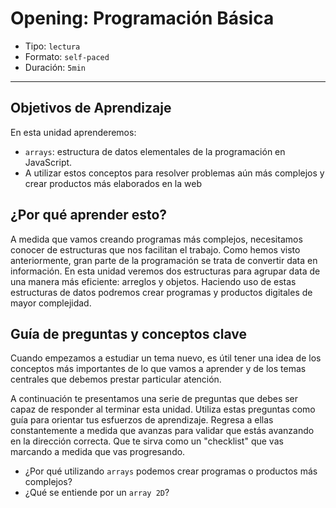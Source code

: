 # Opening: Programación Básica

- Tipo: `lectura`
- Formato: `self-paced`
- Duración: `5min`

***

## Objetivos de Aprendizaje

En esta unidad aprenderemos:

- `arrays`: estructura de datos elementales de la programación en JavaScript.
- A utilizar estos conceptos para resolver problemas aún más complejos y crear
  productos más elaborados en la web

## ¿Por qué aprender esto?

A medida que vamos creando programas más complejos, necesitamos conocer de
estructuras que nos facilitan el trabajo. Como hemos visto anteriormente, gran
parte de la programación se trata de convertir data en información. En esta
unidad veremos dos estructuras para agrupar data de una manera más eficiente:
arreglos y objetos. Haciendo uso de estas estructuras de datos podremos crear
programas y productos digitales de mayor complejidad.

## Guía de preguntas y conceptos clave

Cuando empezamos a estudiar un tema nuevo, es útil tener una idea de los
conceptos más importantes de lo que vamos a aprender y de los temas centrales
que debemos prestar particular atención.

A continuación te presentamos una serie de preguntas que debes ser capaz de
responder al terminar esta unidad. Utiliza estas preguntas como guía para
orientar tus esfuerzos de aprendizaje. Regresa a ellas constantemente a medida
que avanzas para validar que estás avanzando en la dirección correcta. Que te
sirva como un "checklist" que vas marcando a medida que vas progresando.

- ¿Por qué utilizando `arrays` podemos crear programas o productos más
  complejos?
- ¿Qué se entiende por un `array 2D`?
<!-- - ¿Qué es un algoritmo? Explica un par de algoritmos que conozcas -->
